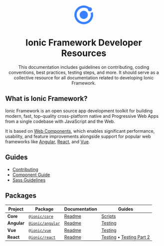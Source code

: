 <p align="center">
  <a href="#">
    <img alt="Ionic Logo" src="https://github.com/ionic-team/ionic-framework/blob/main/.github/assets/logo.png?raw=true" width="60" />
  </a>
</p>

<h1 align="center">
  Ionic Framework Developer Resources
</h1>

<p align="center">
  This documentation includes guidelines on contributing, coding conventions, best practices, testing steps, and more. It should serve as a collective resource for all documentation related to developing Ionic Framework.
</p>

## What is Ionic Framework?

Ionic Framework is an open source app development toolkit for building modern, fast, top-quality cross-platform native and Progressive Web Apps from a single codebase with JavaScript and the Web.

It is based on <a href="https://www.webcomponents.org/introduction">Web Components</a>, which enables significant performance, usability, and feature improvements alongside support for popular web frameworks like <a href="https://angular.io/">Angular</a>, <a href="https://reactjs.com/">React</a>, and <a href="https://vuejs.org/">Vue</a>.

## Guides

- [Contributing](./CONTRIBUTING.md)
- [Component Guide](./component-guide.md)
- [Sass Guidelines](./sass-guidelines.md)

## Packages

| Project     | Package                                                          | Documentation                | Guides                                                            |
| ----------- | ---------------------------------------------------------------- | ---------------------------- | ----------------------------------------------------------------- |
| **Core**    | [`@ionic/core`](https://www.npmjs.com/package/@ionic/core)       | [Readme](core/README.md)     | [Scripts](core/scripts.md)                                        |
| **Angular** | [`@ionic/angular`](https://www.npmjs.com/package/@ionic/angular) | [Readme](angular/README.md)  | [Testing](angular/testing.md)                                     |
| **Vue**     | [`@ionic/vue`](https://www.npmjs.com/package/@ionic/vue)         | [Readme](vue/README.md)      | [Testing](vue/testing.md)                                         |
| **React**   | [`@ionic/react`](https://www.npmjs.com/package/@ionic/react)     | [Readme](react/README.md)    | [Testing](react/testing.md) • [Testing Part 2](react/testing2.md) |
